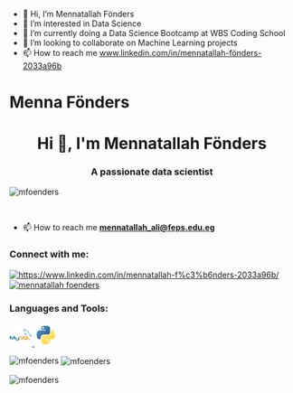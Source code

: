 - 👋 Hi, I’m Mennatallah Fönders
- 👀 I’m interested in Data Science
- 🌱 I’m currently doing a Data Science Bootcamp at WBS Coding School
- 💞️ I’m looking to collaborate on Machine Learning projects
- 📫 How to reach me www.linkedin.com/in/mennatallah-fönders-2033a96b
# Menna Fönders
<h1 align="center">Hi 👋, I'm Mennatallah Fönders</h1>
<h3 align="center">A passionate data scientist</h3>


<p align="left"> <img src="https://komarev.com/ghpvc/?username=mfoenders&label=Profile%20views&color=0e75b6&style=flat" alt="mfoenders" /> </p>

<p align="left"> <a href="https://twitter.com/" target="blank"><img src="https://img.shields.io/twitter/follow/?logo=twitter&style=for-the-badge" alt="" /></a> </p>

- 📫 How to reach me **mennatallah_ali@feps.edu.eg**

<h3 align="left">Connect with me:</h3>
<p align="left">
<a href="https://linkedin.com/in/https://www.linkedin.com/in/mennatallah-f%c3%b6nders-2033a96b/" target="blank"><img align="center" src="https://raw.githubusercontent.com/rahuldkjain/github-profile-readme-generator/master/src/images/icons/Social/linked-in-alt.svg" alt="https://www.linkedin.com/in/mennatallah-f%c3%b6nders-2033a96b/" height="30" width="40" /></a>
<a href="https://kaggle.com/mennatallah foenders" target="blank"><img align="center" src="https://raw.githubusercontent.com/rahuldkjain/github-profile-readme-generator/master/src/images/icons/Social/kaggle.svg" alt="mennatallah foenders" height="30" width="40" /></a>
</p>

<h3 align="left">Languages and Tools:</h3>
<p align="left"> <a href="https://www.mysql.com/" target="_blank" rel="noreferrer"> <img src="https://raw.githubusercontent.com/devicons/devicon/master/icons/mysql/mysql-original-wordmark.svg" alt="mysql" width="40" height="40"/> </a> <a href="https://www.python.org" target="_blank" rel="noreferrer"> <img src="https://raw.githubusercontent.com/devicons/devicon/master/icons/python/python-original.svg" alt="python" width="40" height="40"/> </a> </p>

<p><img align="left" src="https://github-readme-stats.vercel.app/api/top-langs?username=mfoenders&show_icons=true&locale=en&layout=compact" alt="mfoenders" /></p>

<p>&nbsp;<img align="center" src="https://github-readme-stats.vercel.app/api?username=mfoenders&show_icons=true&locale=en" alt="mfoenders" /></p>

<p><img align="center" src="https://github-readme-streak-stats.herokuapp.com/?user=mfoenders&" alt="mfoenders" /></p>

